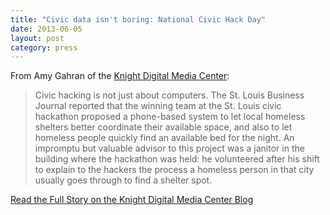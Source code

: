 ```yaml
---
title: "Civic data isn't boring: National Civic Hack Day"
date: 2013-06-05
layout: post
category: press
---
```

From Amy Gahran of the [Knight Digital Media Center](http://www.knightdigitalmediacenter.org/):

> Civic hacking is not just about computers. The St. Louis Business Journal
> reported that the winning team at the St. Louis civic hackathon proposed a
> phone-based system to let local homeless shelters better coordinate their
> available space, and also to let homeless people quickly find an available
> bed for the night. An impromptu but valuable advisor to this project was a
> janitor in the building where the hackathon was held: he volunteered after
> his shift to explain to the hackers the process a homeless person in that
> city usually goes through to find a shelter spot.

[Read the Full Story on the Knight Digital Media Center Blog](http://www.knightdigitalmediacenter.org/blogs/agahran/2013/06/civic-data-isnt-boring-national-civic-hack-day)
